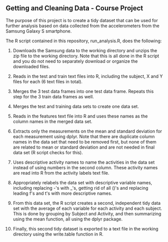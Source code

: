 ## Getting and Cleaning Data - Course Project

The purpose of this project is to create a tidy dataset that can be used for further analysis based on data collected from the accelerometers from the Samsung Galaxy S smartphone.

The R script contained in this repository, run_analysis.R, does the following:

1. Downloads the Samsung data to the working directory and unzips the zip file to the working directory.  Note that this is all done in the R script and you do not need to separately download or organize the downloaded files.

2. Reads in the test and train text files into R, including the subject, X and Y files for each (6 text files in total).

3. Merges the 3 test data frames into one test data frame. Repeats this step for the 3 train data frames as well.

4. Merges the test and training data sets to create one data set.

5. Reads in the features text file into R and uses these names as the column names in the merged data set.

6. Extracts only the measurements on the mean and standard deviation for each measurement using dplyr. Note that there are duplicate column names in the data set that need to be removed first, but none of them are related to mean or standard deviation and are not needed in final data set (R script checks for this).

7. Uses descriptive activity names to name the activities in the data set instead of using numbers in the second column. These activity names are read into R from the activity labels text file.

8. Appropriately relabels the data set with descriptive variable names, including replacing -'s with _'s, getting rid of all ()'s and replacing leading f's and t's with more descriptive names.

9. From this data set, the R script creates a second, independent tidy data set with the average of each variable for each activity and each subject. This is done by grouping by Subject and Activity, and then summarizing using the mean function, all using the dplyr package.

10. Finally, this second tidy dataset is exported to a text file in the working directory using the write.table function in R.